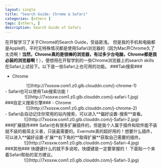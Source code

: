 ```yaml
---
layout: single
title: "Search Guide: Chrome & Safari"
categories: [others ]
tags: [others, ]
description: Search Guide of Safari
---
```

在开智学习了关于Chrome的Search Guide，受益匪浅。
但是我的手机和电脑都是Apple的，平时无特殊情况都是使用Safari浏览器的（因为Mac开Chrome久了太烫啊！**当然，Chrome真的是很棒的浏览器，有过多少台电脑，Chrome都是我必装的浏览器啊！**），便想用在开智学到的一些Chrome浏览器上的search skills在Safari上试验下。以下是一些Safari上也可用的功能。
###Tab搜索###
- Chrome
<center>
![](http://7xosxw.com1.z0.glb.clouddn.com/j-chrome-1)
</center>
- Safari也可以使用Tab搜索功能！
<center>
![](http://7xosxw.com1.z0.glb.clouddn.com/j-safari-1.jpg)
</center>
###自定义搜索引擎###
- Chrome
<center>
![](http://7xosxw.com1.z0.glb.clouddn.com/j-chrome-2)
</center>
- Safari会自动记住你常用的站内搜索，可以进入**偏好设置-搜索**查看。
<center>
![](http://7xosxw.com1.z0.glb.clouddn.com/j-Safari-2.jpg)
</center>
###扩展插件###
Safari也有很多扩展插件的，但是我个人属于插件和软件能不装就不装的极简主义者，只装最需要的。Evernote真的超好用的！想要什么插件，可以进入**偏好设置-扩展**右下角的**取得扩展**获取自己需要的插件。
<center>
![](http://7xosxw.com1.z0.glb.clouddn.com/j-Safari-4.jpg)
</center>
###其他###
快捷键什么的就不多说啦，快捷键是一定要掌握的！
下面贴一个来着Safari帮助的官方建议。
<center>
![](http://7xosxw.com1.z0.glb.clouddn.com/j-Safari-3.jpg)
</center>
